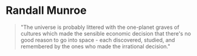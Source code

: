 # Randall Munroe

> "The universe is probably littered with the one-planet graves of cultures which made the sensible economic decision that there's no good reason to go into space - each discovered, studied, and remembered by the ones who made the irrational decision."
